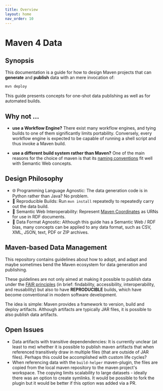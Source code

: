 ```yaml
---
title: Overview
layout: home
nav_order: 10
---
```


# Maven 4 Data

## Synopsis

This documentation is a guide for how to design Maven projects that can **generate** and **publish** data with an mere invocation of:

```bash
mvn deploy
```

This guide presents concepts for one-shot data publishing as well as for automated builds.

## Why not ...

* **use a Workflow Engine?**
There exist many workflow engines, and tying builds to one of them significantly limits portability.
Conversely, every workflow engine is expected to be capable of running a shell script and thus invoke a Maven build.

* **use a different build system rather than Maven?**
One of the main reasons for the choice of maven is that its [naming conventions](artifact-naming.md) fit well with Semantic Web concepts.

## Design Philosophy

* 🌐 Programming Language Agnostic: The data generation code is in Python rather than Java? No problem.
* 🔄 Reproducible Builds: Run `mvn install` repeatedly to repeatedly carry out the data build.
* 💠 Semantic Web Interoperability: Represent [Maven Coordinates](artifact-naming.md) as URNs for use in RDF documents.
* 🌈 Data Format Agnostic: Although this guide has a Semantic Web / RDF bias, many concepts can be applied to any data format, such as CSV, XML, JSON, text, PDF or ZIP archives.

## Maven-based Data Management

This repository contains guidelines about how to adopt, and adapt and maybe sometimes bend the Maven ecosystem for data generation and publishing.

These guidelines are not only aimed at making it possible to publish data under the [FAIR principles](https://www.go-fair.org/fair-principles/)
(in brief: findability, accessibility, interoperability, and reusability) but also to have **REPRODUCIBLE** builds, which have become conventional in modern software development.

The idea is simple: Maven provides a framework to version, build and deploy artifacts. Although artifacts are typically JAR files, it is possible to also publish data artifacts.

## Open Issues

* Data artifacts with transitive dependendencies: It is currently unclear (at least to me) whether it is possible to publish maven artifacts that when referenced transitively draw in multiple files (that are outside of JAR files).
Perhaps this could be accomplished with custom life cycles?
* When referencing data with the `build-helper` maven-plugin, the files are copied from the local maven repository to the maven project's workspace.
The copying limits scalability to large datasets - ideally there was an option to create symlinks. It would be possible to fork the plugin but it would be better if this option was added via a PR.

